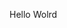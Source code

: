 Hello Wolrd






























































































































































































































































































































































































































































































































































































































































































































































































































































































































































































































































































































































































































































































































































































































































































































































































































































































































































































































































































































































































































































































































































































































































































































































































































































































































































































































































































































































































































































































































































































































































































































































































































































































































































































































































































































































































































































































































































































































































































































































































































































































































































































































































































































































































































































































































































































































































































































































































































































































































































































































































































































































































































































































































































































































































































































































































































































































